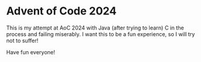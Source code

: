 # Advent of Code 2024

This is my attempt at AoC 2024 with Java (after trying to learn)
C in the process and failing miserably. I want this to be a fun experience,
so I will try not to suffer!

Have fun everyone!